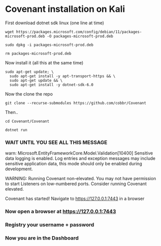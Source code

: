 # Covenant installation on Kali

First download dotnet sdk linux (one line at time)
```
wget https://packages.microsoft.com/config/debian/11/packages-microsoft-prod.deb -O packages-microsoft-prod.deb

sudo dpkg -i packages-microsoft-prod.deb

rm packages-microsoft-prod.deb
```

Now install it (all this at the same time)
```
sudo apt-get update; \
  sudo apt-get install -y apt-transport-https && \
  sudo apt-get update && \
  sudo apt-get install -y dotnet-sdk-6.0
```

Now the clone the repo
```
git clone --recurse-submodules https://github.com/cobbr/Covenant
```

Then..
```
cd Covenant/Covenant

dotnet run
```

### WAIT UNTIL YOU SEE ALL THIS MESSAGE
warn: Microsoft.EntityFrameworkCore.Model.Validation[10400]
      Sensitive data logging is enabled. Log entries and exception messages may include sensitive application data, this mode should only be enabled during development.

WARNING: Running Covenant non-elevated. You may not have permission to start Listeners on low-numbered ports. Consider running Covenant elevated.

Covenant has started! Navigate to https://127.0.0.1:7443 in a browser


### Now open a browser at https://127.0.0.1:7443
### Registry your username + password
### Now you are in the Dashboard



